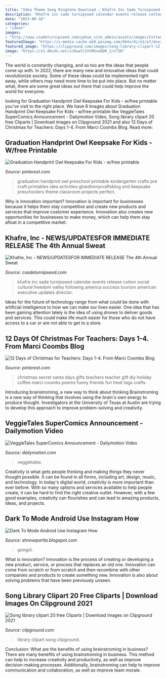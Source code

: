 ```yaml
---
title: "Idea Theme Song Ringtone Download : Khafre Inc Sade Turnipseed Calendar Events Release Cotton Social Cultural Freedom Valley Following America Success Tourism American Executive Updates Director"
description: "Khafre inc sade turnipseed calendar events release cotton social cultural freedom valley following america success tourism american executive updates director"
date: "2023-08-16"
categories:
- "ideas"
images:
- "http://www.csadeturnipseed.com/yahoo_site_admin/assets/images/Cotton_Sym_2014_WEB.299204831_std.jpg"
featuredImage: "https://s-media-cache-ak0.pinimg.com/564x/dc/e2/e7/dce2e72f0ba0363e27153bf10370f11f.jpg"
featured_image: "https://clipground.com/images/song-library-clipart-12.jpg"
image: "https://s1.dmcdn.net/v/DuwlC1VtMVna6DR_J/x720"
---
```



The world is constantly changing, and so too are the ideas that people come up with. In 2022, there are many new and innovative ideas that could revolutionize society. Some of these ideas could be implemented right away, while others may need more time to be put into place. But no matter what, there are some great ideas out there that could help improve the world for everyone.

	

		
looking for Graduation Handprint Owl Keepsake For Kids - w/free printable you've visit to the right place. We have 6 Images about Graduation Handprint Owl Keepsake For Kids - w/free printable like VeggieTales SuperComics Announcement - Dailymotion Video, Song library clipart 20 free Cliparts | Download images on Clipground 2021 and also 12 Days of Christmas for Teachers: Days 1-4. From Marci Coombs Blog. Read more:
		
    
## Graduation Handprint Owl Keepsake For Kids - W/free Printable

<img loading=lazy src="https://i.pinimg.com/originals/5b/d6/af/5bd6afb90d7ae7c9f506e1f1c4906b90.jpg" onerror="this.onerror=null;this.src='https://tse3.mm.bing.net/th?id=OIP.hqTwqJ2bVrLAHwEkIGP7JwHaLH&amp;pid=15.1';" alt="Graduation Handprint Owl Keepsake For Kids - w/free printable">

_Source: pinterest.com_

>graduation handprint owl preschool printable kindergarten crafts pre craft printables idea activities gluedtomycraftsblog end keepsake preschoolers theme classroom projects perfect. 

	

Why is innovation important?
Innovation is important for businesses because it helps them stay competitive and create new products and services that improve customer experience. Innovation also creates new opportunities for businesses to make money, which can help them stay afloat in a competitive market.

    
## Khafre, Inc - NEWS/UPDATES﻿FOR IMMEDIATE RELEASE The 4th Annual Sweat

<img loading=lazy src="http://www.csadeturnipseed.com/yahoo_site_admin/assets/images/Cotton_Sym_2014_WEB.299204831_std.jpg" onerror="this.onerror=null;this.src='https://tse4.mm.bing.net/th?id=OIP.I5a_Pa3hXSc_OFDYOvsQfAHaJl&amp;pid=15.1';" alt="Khafre, Inc - NEWS/UPDATES﻿FOR IMMEDIATE RELEASE The 4th Annual Sweat">

_Source: csadeturnipseed.com_

>khafre inc sade turnipseed calendar events release cotton social cultural freedom valley following america success tourism american executive updates director. 

	

Ideas for the future of technology range from what could be done with artificial intelligence to how we can make our lives easier. One idea that has been gaining attention lately is the idea of using drones to deliver goods and services. This could make life much easier for those who do not have access to a car or are not able to get to a store.

    
## 12 Days Of Christmas For Teachers: Days 1-4. From Marci Coombs Blog

<img loading=lazy src="https://s-media-cache-ak0.pinimg.com/564x/dc/e2/e7/dce2e72f0ba0363e27153bf10370f11f.jpg" onerror="this.onerror=null;this.src='https://tse4.mm.bing.net/th?id=OIP.QIu6ZuzI87956OldBSkJJgHaJB&amp;pid=15.1';" alt="12 Days of Christmas for Teachers: Days 1-4. From Marci Coombs Blog">

_Source: pinterest.com_

>christmas secret santa days gifts teachers teacher gift diy holiday coffee marci coombs poems funny friends fun treat tags crafts. 

	

Introducing brainstroming, a new way to think about thinking
Brainstroming is a new way of thinking that involves using the brain's own energy to produce thought. Investigators at the University of Texas at Austin are trying to develop this approach to improve problem-solving and creativity.

    
## VeggieTales SuperComics Announcement - Dailymotion Video

<img loading=lazy src="https://s1.dmcdn.net/v/DuwlC1VtMVna6DR_J/x720" onerror="this.onerror=null;this.src='https://tse4.mm.bing.net/th?id=OIP.QCRXROBa0sq8lBUahKEGdgHaEK&amp;pid=15.1';" alt="VeggieTales SuperComics Announcement - Dailymotion Video">

_Source: dailymotion.com_

>veggietales. 

	

Creativity is what gets people thinking and making things they never thought possible. It can be found in all forms, including art, design, music, and technology. In today's digital world, creativity is more important than ever before. With so many options and services available to help people create, it can be hard to find the right creative outlet. However, with a few good examples, creativity can flourishes and can lead to amazing products, ideas, and projects.

    
## Dark To Mode Android Use Instagram How

<img loading=lazy src="https://www.instafollowers.co/blog/wp-content/uploads/2020/02/how-to-turn-on-dark-mode-on-instagram.jpg" onerror="this.onerror=null;this.src='https://tse4.mm.bing.net/th?id=OIP.rrWgG3Vw6FIa9JxKswSVhAHaE8&amp;pid=15.1';" alt="Dark To Mode Android Use Instagram How">

_Source: shreveportla.blogspot.com_

>gongol. 

	

What is innovation?
Innovation is the process of creating or developing a new product, service, or process that replaces an old one. Innovation can come from scratch or from scratch and then recombine with other companies and products to create something new. Innovation is also about solving problems that have been previously unseen.

    
## Song Library Clipart 20 Free Cliparts | Download Images On Clipground 2021

<img loading=lazy src="https://clipground.com/images/song-library-clipart-12.jpg" onerror="this.onerror=null;this.src='https://tse4.mm.bing.net/th?id=OIP.kImX889--GPLc5JmPSeCOwHaFz&amp;pid=15.1';" alt="Song library clipart 20 free Cliparts | Download images on Clipground 2021">

_Source: clipground.com_

>library clipart song clipground. 

	

Conclusion: What are the benefits of using brainstroming in business?
There are many benefits of using brainstroming in business. This method can help to increase creativity and productivity, as well as improve decision-making processes. Additionally, brainstroming can help to improve communication and collaboration, as well as improve team morale.

